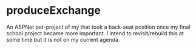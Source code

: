 # produceExchange

An ASPNet pet-project of my that took a back-seat position once my final school project became more important. I intend to revisit/rebuild this at some time but it is not on my current agenda.